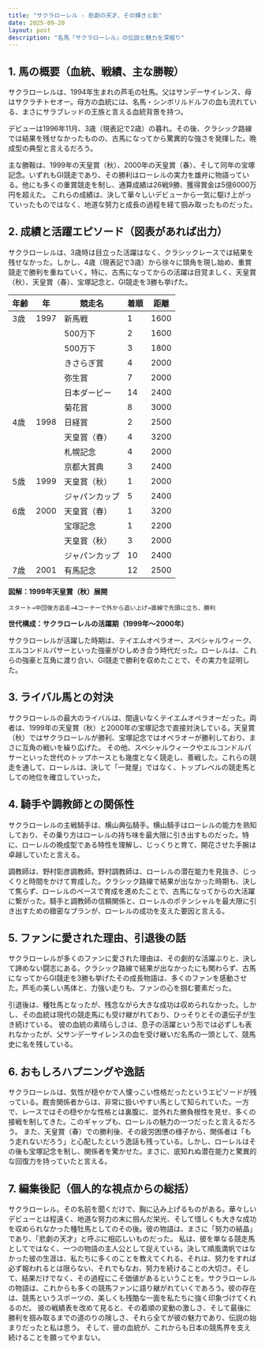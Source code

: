 ```yaml
---
title: "サクラローレル - 悲劇の天才、その輝きと影"
date: 2025-09-20
layout: post
description: "名馬『サクラローレル』の伝説と魅力を深堀り"
---
```


## 1. 馬の概要（血統、戦績、主な勝鞍）

サクラローレルは、1994年生まれの芦毛の牡馬。父はサンデーサイレンス、母はサクラチトセオー。母方の血統には、名馬・シンボリルドルフの血も流れている、まさにサラブレッドの王族と言える血統背景を持つ。  

デビューは1996年11月、3歳（現表記で2歳）の暮れ。その後、クラシック路線では結果を残せなかったものの、古馬になってから驚異的な強さを発揮した。晩成型の典型と言えるだろう。

主な勝鞍は、1999年の天皇賞（秋）、2000年の天皇賞（春）、そして同年の宝塚記念。いずれもGI競走であり、その勝利はローレルの実力を雄弁に物語っている。他にも多くの重賞競走を制し、通算成績は26戦9勝、獲得賞金は5億6000万円を超えた。  これらの成績は、決して華々しいデビューから一気に駆け上がっていったものではなく、地道な努力と成長の過程を経て掴み取ったものだった。


## 2. 成績と活躍エピソード（図表があれば出力）

サクラローレルは、3歳時は目立った活躍はなく、クラシックレースでは結果を残せなかった。しかし、4歳（現表記で3歳）から徐々に頭角を現し始め、重賞競走で勝利を重ねていく。特に、古馬になってからの活躍は目覚ましく、天皇賞（秋）、天皇賞（春）、宝塚記念と、GI競走を3勝も挙げた。

| 年齢 | 年   | 競走名             | 着順 | 距離 | 
|------|-----|----------------------|-----|-----|
| 3歳  | 1997 | 新馬戦             | 1   | 1600 |
|      |     | 500万下             | 2   | 1600 |
|      |     | 500万下             | 3   | 1800 |
|      |     | きさらぎ賞           | 4   | 2000 |
|      |     | 弥生賞              | 7   | 2000 |
|      |     | 日本ダービー          | 14  | 2400 |
|      |     | 菊花賞              | 8   | 3000 |
| 4歳  | 1998 | 日経賞              | 2   | 2500 |
|      |     | 天皇賞（春）          | 4   | 3200 |
|      |     | 札幌記念            | 4   | 2000 |
|      |     | 京都大賞典          | 3   | 2400 |
| 5歳  | 1999 | 天皇賞（秋）          | 1   | 2000 |
|      |     | ジャパンカップ        | 5   | 2400 |
| 6歳  | 2000 | 天皇賞（春）          | 1   | 3200 |
|      |     | 宝塚記念            | 1   | 2200 |
|      |     | 天皇賞（秋）          | 3   | 2000 |
|      |     | ジャパンカップ        | 10  | 2400 |
| 7歳  | 2001 | 有馬記念            | 12  | 2500 |


**図解：1999年天皇賞（秋）展開**

```
スタート→中団後方追走→4コーナーで外から追い上げ→直線で先頭に立ち、勝利
```

**世代構成：サクラローレルの活躍期（1999年～2000年）**

サクラローレルが活躍した時期は、テイエムオペラオー、スペシャルウィーク、エルコンドルパサーといった強豪がひしめき合う時代だった。ローレルは、これらの強豪と互角に渡り合い、GI競走で勝利を収めたことで、その実力を証明した。


## 3. ライバル馬との対決

サクラローレルの最大のライバルは、間違いなくテイエムオペラオーだった。両者は、1999年の天皇賞（秋）と2000年の宝塚記念で直接対決している。天皇賞（秋）ではサクラローレルが勝利、宝塚記念ではオペラオーが勝利しており、まさに互角の戦いを繰り広げた。  その他、スペシャルウィークやエルコンドルパサーといった世代のトップホースとも幾度となく競走し、善戦した。これらの競走を通して、ローレルは、決して「一発屋」ではなく、トップレベルの競走馬としての地位を確立していった。


## 4. 騎手や調教師との関係性

サクラローレルの主戦騎手は、横山典弘騎手。横山騎手はローレルの能力を熟知しており、その乗り方はローレルの持ち味を最大限に引き出すものだった。特に、ローレルの晩成型である特性を理解し、じっくりと育て、開花させた手腕は卓越していたと言える。

調教師は、野村彰彦調教師。野村調教師は、ローレルの潜在能力を見抜き、じっくりと時間をかけて育成した。クラシック路線で結果が出なかった時期も、決して焦らず、ローレルのペースで育成を進めたことで、古馬になってからの大活躍に繋がった。騎手と調教師の信頼関係と、ローレルのポテンシャルを最大限に引き出すための緻密なプランが、ローレルの成功を支えた要因と言える。


## 5. ファンに愛された理由、引退後の話

サクラローレルが多くのファンに愛された理由は、その劇的な活躍ぶりと、決して諦めない闘志にある。クラシック路線で結果が出なかったにも関わらず、古馬になってからGI競走を3勝も挙げたその成長物語は、多くのファンを感動させた。芦毛の美しい馬体と、力強い走りも、ファンの心を掴む要素だった。

引退後は、種牡馬となったが、残念ながら大きな成功は収められなかった。しかし、その血統は現代の競走馬にも受け継がれており、ひっそりとその遺伝子が生き続けている。  彼の血統の素晴らしさは、息子の活躍という形では必ずしも表れなかったが、父サンデーサイレンスの血を受け継いだ名馬の一頭として、競馬史に名を残している。


## 6. おもしろハプニングや逸話

サクラローレルは、気性が穏やかで人懐っこい性格だったというエピソードが残っている。厩舎関係者からは、非常に扱いやすい馬として知られていた。一方で、レースではその穏やかな性格とは裏腹に、並外れた勝負根性を見せ、多くの接戦を制してきた。このギャップも、ローレルの魅力の一つだったと言えるだろう。  また、天皇賞（春）での勝利後、その疲労困憊の様子から、関係者は「もう走れないだろう」と心配したという逸話も残っている。しかし、ローレルはその後も宝塚記念を制し、関係者を驚かせた。まさに、底知れぬ潜在能力と驚異的な回復力を持っていたと言える。


## 7. 編集後記（個人的な視点からの総括）

サクラローレル。その名前を聞くだけで、胸に込み上げるものがある。華々しいデビューとは程遠く、地道な努力の末に掴んだ栄光、そして惜しくも大きな成功を収められなかった種牡馬としてのその後。彼の物語は、まさに「努力の結晶」であり、「悲劇の天才」と呼ぶに相応しいものだった。  私は、彼を単なる競走馬としてではなく、一つの物語の主人公として捉えている。決して順風満帆ではなかった彼の生涯は、私たちに多くのことを教えてくれる。それは、努力をすれば必ず報われるとは限らない、それでもなお、努力を続けることの大切さ。そして、結果だけでなく、その過程にこそ価値があるということを。サクラローレルの物語は、これからも多くの競馬ファンに語り継がれていくであろう。彼の存在は、競馬というスポーツの、美しくも残酷な一面を私たちに強く印象づけてくれるのだ。  彼の戦績表を改めて見ると、その着順の変動の激しさ、そして最後に勝利を掴み取るまでの道のりの険しさ、それら全てが彼の魅力であり、伝説の始まりだったと私は思う。  そして、彼の血統が、これからも日本の競馬界を支え続けることを願ってやまない。
